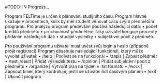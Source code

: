 #TODO: IN Progress... </b>


Program FELTime je určen k plánování studijního času. Program hlavně ukazuje v procentech, kolik by měl student věnovat času svým předmětům programu. Pro analýzu program především používá následující data:
	•	počet kreditů předmětu
	•	průchodnost předmětem
Taky uživatel koriguje procenty přidáním následujích dat:
	•	studijní výsledky
	•	subjektivní pocit z předmětu

Pro používání programu uživatel musí uvést svůj login a heslo (případně projít registrací)
Program obsahuje následující funkcionál, který může vyvolat uživatel:
	•	/help | Podívat se na funkcionál 
	•	/zapis | Zapsat předmět
	•	/test_result | Přidat výsledek testu
	•	/opinion | Přidat subjektivní pocit z předmětu
	•	/organize | Vytvořit plán na týden v .txt formátu 
	•	/work | Zapnout timer, který kontroluje, jestli se uživatel řídí časovým plánem
	•	/exit | Ukončit program
